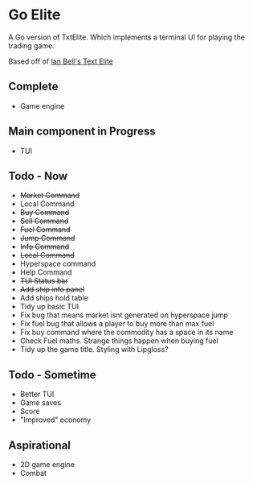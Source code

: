 # Go Elite

A Go version of TxtElite. Which implements a terminal UI for playing the trading game.

Based off of [Ian Bell's Text Elite](http://www.iancgbell.clara.net/elite/text/)

## Complete

- Game engine

## Main component in Progress

- TUI

## Todo - Now

- ~~Market Command~~
- Local Command
- ~~Buy Command~~
- ~~Sell Command~~
- ~~Fuel Command~~
- ~~Jump Command~~
- ~~Info Command~~
- ~~Local Command~~
- Hyperspace command
- Help Command
- ~~TUI Status bar~~
- ~~Add ship info panel~~
- Add ships hold table
- Tidy up basic TUI
- Fix bug that means market isnt generated on hyperspace jump
- Fix fuel bug that allows a player to buy more than max fuel
- Fix buy command where the commodity has a space in its name
- Check Fuel maths. Strange things happen when buying fuel
- Tidy up the game title. Styling with Lipgloss?

## Todo - Sometime

- Better TUI
- Game saves
- Score
- "Improved" economy

## Aspirational

- 2D game engine
- Combat
